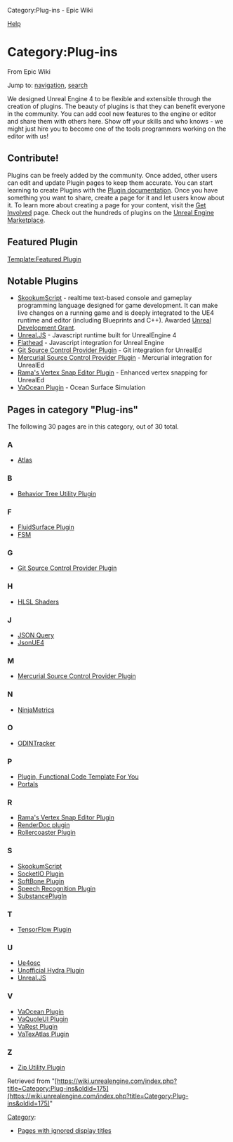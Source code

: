  Category:Plug-ins - Epic Wiki             

 

[Help](//www.mediawiki.org/wiki/Special:MyLanguage/Help:Categories)

Category:Plug-ins
=================

From Epic Wiki

Jump to: [navigation](#mw-head), [search](#p-search)

  
We designed Unreal Engine 4 to be flexible and extensible through the creation of plugins. The beauty of plugins is that they can benefit everyone in the community. You can add cool new features to the engine or editor and share them with others here. Show off your skills and who knows - we might just hire you to become one of the tools programmers working on the editor with us!

Contribute!
-----------

Plugins can be freely added by the community. Once added, other users can edit and update Plugin pages to keep them accurate. You can start learning to create Plugins with the [Plugin documentation](//docs.unrealengine.com/latest/INT/Programming/Plugins/index.html). Once you have something you want to share, create a page for it and let users know about it. To learn more about creating a page for your content, visit the [Get Involved](/index.php?title=Get_Involved "Get Involved") page. Check out the hundreds of plugins on the [Unreal Engine Marketplace](//www.unrealengine.com/marketplace/content-cat/assets/codeplugins).

Featured Plugin
---------------

[Template:Featured Plugin](/index.php?title=Template:Featured_Plugin&action=edit&redlink=1 "Template:Featured Plugin (page does not exist)")

Notable Plugins
---------------

*   [SkookumScript](/index.php?title=SkookumScript "SkookumScript") - realtime text-based console and gameplay programming language designed for game development. It can make live changes on a running game and is deeply integrated to the UE4 runtime and editor (including Blueprints and C++). Awarded [Unreal Development Grant](https://www.unrealengine.com/blog/epic-games-awards-150000-in-unreal-dev-grants).
*   [Unreal.JS](/index.php?title=Unreal.JS "Unreal.JS") - Javascript runtime built for UnrealEngine 4
*   [Flathead](/index.php?title=Flathead&action=edit&redlink=1 "Flathead (page does not exist)") - Javascript integration for Unreal Engine
*   [Git Source Control Provider Plugin](/index.php?title=Git_Source_Control_Provider_Plugin "Git Source Control Provider Plugin") - Git integration for UnrealEd
*   [Mercurial Source Control Provider Plugin](/index.php?title=Mercurial_Source_Control_Provider_Plugin "Mercurial Source Control Provider Plugin") - Mercurial integration for UnrealEd
*   [Rama's Vertex Snap Editor Plugin](/index.php?title=Rama%27s_Vertex_Snap_Editor_Plugin "Rama's Vertex Snap Editor Plugin") - Enhanced vertex snapping for UnrealEd
*   [VaOcean Plugin](/index.php?title=VaOcean_Plugin "VaOcean Plugin") - Ocean Surface Simulation

Pages in category "Plug-ins"
----------------------------

The following 30 pages are in this category, out of 30 total.

### A

*   [Atlas](/index.php?title=Atlas "Atlas")

### B

*   [Behavior Tree Utility Plugin](/index.php?title=Behavior_Tree_Utility_Plugin "Behavior Tree Utility Plugin")

### F

*   [FluidSurface Plugin](/index.php?title=FluidSurface_Plugin "FluidSurface Plugin")
*   [FSM](/index.php?title=FSM "FSM")

### G

*   [Git Source Control Provider Plugin](/index.php?title=Git_Source_Control_Provider_Plugin "Git Source Control Provider Plugin")

### H

*   [HLSL Shaders](/index.php?title=HLSL_Shaders "HLSL Shaders")

### J

*   [JSON Query](/index.php?title=JSON_Query "JSON Query")
*   [JsonUE4](/index.php?title=JsonUE4 "JsonUE4")

### M

*   [Mercurial Source Control Provider Plugin](/index.php?title=Mercurial_Source_Control_Provider_Plugin "Mercurial Source Control Provider Plugin")

### N

*   [NinjaMetrics](/index.php?title=NinjaMetrics "NinjaMetrics")

### O

*   [ODINTracker](/index.php?title=ODINTracker "ODINTracker")

### P

*   [Plugin, Functional Code Template For You](/index.php?title=Plugin,_Functional_Code_Template_For_You "Plugin, Functional Code Template For You")
*   [Portals](/index.php?title=Portals "Portals")

### R

*   [Rama's Vertex Snap Editor Plugin](/index.php?title=Rama%27s_Vertex_Snap_Editor_Plugin "Rama's Vertex Snap Editor Plugin")
*   [RenderDoc plugin](/index.php?title=RenderDoc_plugin "RenderDoc plugin")
*   [Rollercoaster Plugin](/index.php?title=Rollercoaster_Plugin "Rollercoaster Plugin")

### S

*   [SkookumScript](/index.php?title=SkookumScript "SkookumScript")
*   [SocketIO Plugin](/index.php?title=SocketIO_Plugin "SocketIO Plugin")
*   [SoftBone Plugin](/index.php?title=SoftBone_Plugin "SoftBone Plugin")
*   [Speech Recognition Plugin](/index.php?title=Speech_Recognition_Plugin "Speech Recognition Plugin")
*   [SubstancePlugIn](/index.php?title=SubstancePlugIn "SubstancePlugIn")

### T

*   [TensorFlow Plugin](/index.php?title=TensorFlow_Plugin "TensorFlow Plugin")

### U

*   [Ue4osc](/index.php?title=Ue4osc "Ue4osc")
*   [Unofficial Hydra Plugin](/index.php?title=Unofficial_Hydra_Plugin "Unofficial Hydra Plugin")
*   [Unreal.JS](/index.php?title=Unreal.JS "Unreal.JS")

### V

*   [VaOcean Plugin](/index.php?title=VaOcean_Plugin "VaOcean Plugin")
*   [VaQuoleUI Plugin](/index.php?title=VaQuoleUI_Plugin "VaQuoleUI Plugin")
*   [VaRest Plugin](/index.php?title=VaRest_Plugin "VaRest Plugin")
*   [VaTexAtlas Plugin](/index.php?title=VaTexAtlas_Plugin "VaTexAtlas Plugin")

### Z

*   [Zip Utility Plugin](/index.php?title=Zip_Utility_Plugin "Zip Utility Plugin")

Retrieved from "[https://wiki.unrealengine.com/index.php?title=Category:Plug-ins&oldid=175](https://wiki.unrealengine.com/index.php?title=Category:Plug-ins&oldid=175)"

[Category](/index.php?title=Special:Categories "Special:Categories"):

*   [Pages with ignored display titles](/index.php?title=Category:Pages_with_ignored_display_titles&action=edit&redlink=1 "Category:Pages with ignored display titles (page does not exist)")